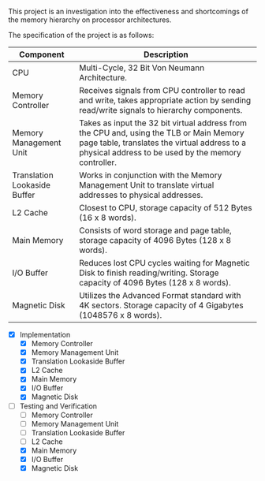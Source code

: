 This project is an investigation into the effectiveness and shortcomings of the memory hierarchy on processor architectures.

The specification of the project is as follows:

Component | Description
--------- | -----------
CPU | Multi-Cycle, 32 Bit Von Neumann Architecture.
Memory Controller | Receives signals from CPU controller to read and write, takes appropriate action by sending read/write signals to hierarchy components.
Memory Management Unit | Takes as input the 32 bit virtual address from the CPU and, using the TLB or Main Memory page table, translates the virtual address to a physical address to be used by the memory controller.
Translation Lookaside Buffer | Works in conjunction with the Memory Management Unit to translate virtual addresses to physical addresses. 
L2 Cache | Closest to CPU, storage capacity of 512 Bytes (16 x 8 words).
Main Memory | Consists of word storage and page table, storage capacity of 4096 Bytes (128 x 8 words).
I/O Buffer | Reduces lost CPU cycles waiting for Magnetic Disk to finish reading/writing. Storage capacity of 4096 Bytes (128 x 8 words).
Magnetic Disk | Utilizes the Advanced Format standard with 4K sectors. Storage capacity of 4 Gigabytes (1048576 x 8 words).

- [X] Implementation
  - [X] Memory Controller
  - [X] Memory Management Unit
  - [X] Translation Lookaside Buffer
  - [X] L2 Cache
  - [X] Main Memory
  - [X] I/O Buffer
  - [X] Magnetic Disk
- [ ] Testing and Verification
  - [ ] Memory Controller
  - [ ] Memory Management Unit
  - [ ] Translation Lookaside Buffer
  - [ ] L2 Cache
  - [X] Main Memory
  - [X] I/O Buffer
  - [X] Magnetic Disk
